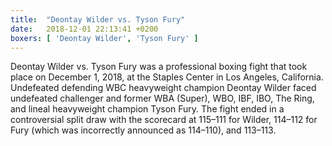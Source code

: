 ```yaml
---
title:  "Deontay Wilder vs. Tyson Fury"
date:   2018-12-01 22:13:41 +0200
boxers: [ 'Deontay Wilder', 'Tyson Fury' ]
---
```

Deontay Wilder vs. Tyson Fury was a professional boxing fight that took place on December 1, 2018, at the Staples Center in Los Angeles, California. Undefeated defending WBC heavyweight champion Deontay Wilder faced undefeated challenger and former WBA (Super), WBO, IBF, IBO, The Ring, and lineal heavyweight champion Tyson Fury. The fight ended in a controversial split draw with the scorecard at 115–111 for Wilder, 114–112 for Fury (which was incorrectly announced as 114–110), and 113–113.